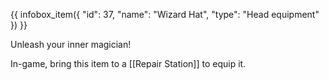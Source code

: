 {{ infobox_item({
	"id": 37,
	"name": "Wizard Hat",
	"type": "Head equipment"
}) }}

Unleash your inner magician!

In-game, bring this item to a [[Repair Station]] to equip it.
